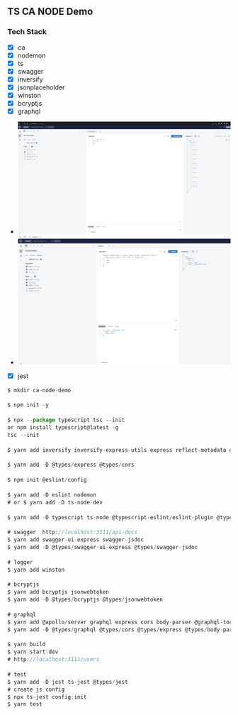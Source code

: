 ## TS CA NODE Demo

### Tech Stack

- [x] ca
- [x] nodemon
- [x] ts
- [x] swagger
- [x] inversify
- [x] jsonplaceholder
- [x] winston
- [x] bcryptjs
- [x] graphql
- ![alt text](./doc/ca-graphql-demo.gif)
- ![alt text](./doc/mutation-demo.png)
- [x] jest

```javascript
$ mkdir ca-node-demo

$ npm init -y

$ npx --package typescript tsc --init
or npm install typescript@latest -g
tsc --init

$ yarn add inversify inversify-express-utils express reflect-metadata dotenv cors

$ yarn add -D @types/express @types/cors

$ npm init @eslint/config

$ yarn add -D eslint nodemon
# or $ yarn add -D ts-node-dev

$ yarn add -D typescript ts-node @typescript-eslint/eslint-plugin @typescript-eslint/parser

# swagger  http://localhost:3111/api-docs
$ yarn add swagger-ui-express swagger-jsdoc
$ yarn add -D @types/swagger-ui-express @types/swagger-jsdoc

# logger
$ yarn add winston

# bcryptjs
$ yarn add bcryptjs jsonwebtoken
$ yarn add -D @types/bcryptjs @types/jsonwebtoken

# graphql
$ yarn add @apollo/server graphql express cors body-parser @graphql-tools/schema type-graphql
$ yarn add -D @types/graphql @types/cors @types/express @types/body-parser

$ yarn build
$ yarn start:dev
# http://localhost:3111/users

# test
$ yarn add -D jest ts-jest @types/jest
# create js config
$ npx ts-jest config:init
$ yarn test
```
